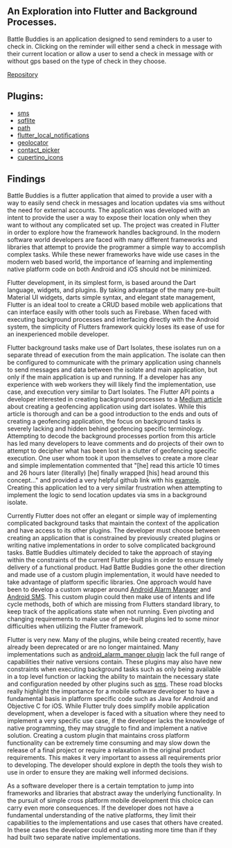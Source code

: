 ## An Exploration into Flutter and Background Processes. 
   Battle Buddies is an application designed to send reminders to a user to check in. Clicking on the reminder will either send a check in message with their current location or allow a user to send a check in message with or without gps based on the type of check in they choose.

[Repository](https://github.com/mwinb/BattleBuddies)

## Plugins: 
- [sms](https://pub.dev/packages/sms)
- [sqflite](https://pub.dev/packages/sqflite)
- [path](https://pub.dev/packages/path)
- [flutter_local_notifications](https://pub.dev/packages/flutter_local_notifications)
- [geolocator](https://pub.dev/packages/geolocator)
- [contact_picker](https://pub.dev/packages/contact_picker)
- [cupertino_icons](https://pub.dev/packages/cupertino_icons)

## Findings
Battle Buddies is a flutter application that aimed to provide a user with a way to easily send check in messages and location updates via sms without the need for external accounts. The application was developed with an intent to provide the user a way to expose their location only when they want to without any complicated set up. The project was created in Flutter in order to explore how the framework handles background. In the modern software world developers are faced with many different frameworks and libraries that attempt to provide the programmer a simple way to accomplish complex tasks. While these newer frameworks have wide use cases in the modern web based world, the importance of learning and implementing native platform code on both Android and iOS should not be minimized.  
  
Flutter development, in its simplest form, is based around the Dart language, widgets, and plugins. By taking advantage of the many pre-built Material UI widgets, darts simple syntax, and elegant state management, Flutter is an ideal tool to create a CRUD based mobile web applications that can interface easily with other tools such as Firebase. When faced with executing background processes and interfacing directly with the Android system, the simplicity of Flutters framework quickly loses its ease of use for an inexperienced mobile developer.   
  
Flutter background tasks make use of Dart Isolates, these isolates run on a separate thread of execution from the main application. The isolate can then be configured to communicate with the primary application using channels to send messages and data between the isolate and main application, but only if the main application is up and running. If a developer has any experience with web workers they will likely find the implementation, use case, and execution very similar to Dart Isolates. The Flutter API points a developer interested in creating background processes to a [Medium article](https://medium.com/flutter/executing-dart-in-the-background-with-flutter-plugins-and-geofencing-2b3e40a1a124) about creating a geofencing application using dart isolates. While this article is thorough and can be a good introduction to the ends and outs of creating a geofencing application, the focus on background tasks is severely lacking and hidden behind geofencing specific terminology. Attempting to decode the background processes portion from this article has led many developers to leave comments and do projects of their own to attempt to decipher what has been lost in a clutter of geofencing specific execution. One user whom took it upon themselves to create a more clear and simple implementation commented that "[he] read this article 10 times and 26 hours later (literally) [he] finally wrapped [his] head around this concept..." and provided a very helpful github link with his [example](https://github.com/charleswritescode/flutter_background_code). Creating this application led to a very similar frustration when attempting to implement the logic to send location updates via sms in a background isolate.   
  
Currently Flutter does not offer an elegant or simple way of implementing complicated background tasks that maintain the context of the application and have access to its other plugins. The developer must choose between creating an application that is constrained by previously created plugins or writing native implementations in order to solve complicated background tasks. Battle Buddies ultimately decided to take the approach of staying within the constraints of the current Flutter plugins in order to ensure timely delivery of a functional product. Had Battle Buddies gone the other direction and made use of a custom plugin implementation, it would have needed to take advantage of platform specific libraries. One approach would have been to develop a custom wrapper around [Android Alarm Manager](https://developer.android.com/reference/android/app/AlarmManager) and [Android SMS](https://developer.android.com/reference/android/telephony/SmsManager). This custom plugin could then make use of intents and life cycle methods, both of which are missing from Flutters standard library, to keep track of the applications state when not running. Even pivoting and changing requirements to make use of pre-built plugins led to some minor difficulties when utilizing the Flutter framework.  
   
Flutter is very new. Many of the plugins, while being created recently, have already been deprecated or are no longer maintained. Many implementations such as [android_alarm_manger plugin](https://pub.dev/packages/android_alarm_manager) lack the full range of capabilities their native versions contain. These plugins may also have new constraints when executing background tasks such as only being available in a top level function or lacking the ability to maintain the necessary state and configuration needed by other plugins such as [sms](https://pub.dev/packages/sms). These road blocks really highlight the importance for a mobile software developer to have a fundamental basis in platform specific code such as Java for Android and Objective C for iOS. While Flutter truly does simplify mobile application development, when a developer is faced with a situation where they need to implement a very specific use case, if the developer lacks the knowledge of native programming, they may struggle to find and implement a native solution. Creating a custom plugin that maintains cross platform functionality can be extremely time consuming and may slow down the release of a final project or require a relaxation in the original product requirements. This makes it very important to assess all requirements prior to developing. The developer should explore in depth the tools they wish to use in order to ensure they are making well informed decisions.  
   
As a software developer there is a certain temptation to jump into frameworks and libraries that abstract away the underlying functionality. In the pursuit of simple cross platform mobile development this choice can carry even more consequences. If the developer does not have a fundamental understanding of the native platforms, they limit their capabilities to the implementations and use cases that others have created. In these cases the developer could end up wasting more time than if they had built two separate native implementations.  

